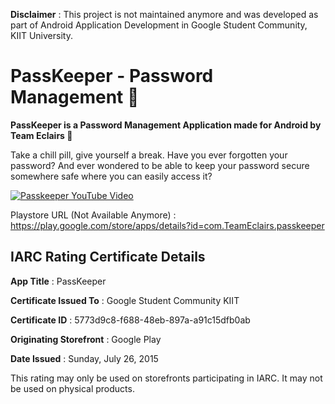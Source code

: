 **Disclaimer** : This project is not maintained anymore and was developed as part of Android Application Development in Google Student Community, KIIT University.

# PassKeeper - Password Management 🔑

**PassKeeper is a Password Management Application made for Android by Team Eclairs 🍫**

Take a chill pill, give yourself a break.
Have you ever forgotten your password? And ever wondered to be able to keep your password secure somewhere safe where you can easily access it?

[![Passkeeper YouTube Video](https://img.youtube.com/vi/sXqufs2hO5M/0.jpg)](https://www.youtube.com/watch?v=sXqufs2hO5M)

Playstore URL (Not Available Anymore) : 
https://play.google.com/store/apps/details?id=com.TeamEclairs.passkeeper

## IARC	Rating Certificate Details

**App Title** :	PassKeeper

**Certificate Issued To** :	Google Student Community KIIT

**Certificate ID** :	5773d9c8-f688-48eb-897a-a91c15dfb0ab	

**Originating Storefront** :	Google Play

**Date Issued** :	Sunday, July 26, 2015

This rating may only be used on storefronts participating in IARC. It may not be used on physical products.